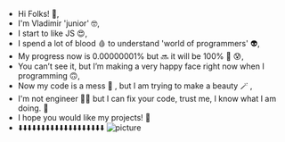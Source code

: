 - Hi Folks! 👫,
- I'm Vladimir 'junior' 🤓,
- I start to like JS 😍, 
- I spend a lot of blood 🩸 to understand 'world of programmers' 👽,
- My progress now is 0.00000001% but 🔜 it will be 100% 💪 😰,
- You can’t see it, but I’m making a very happy face right now when I programming 🙃,
- Now my code is a mess 👀 , but I am trying to make a beauty 🪄 ,
- I'm not engineer 👷🏽  but I can fix your code, trust me, I know what I am doing. 🤣 
- I hope you would like my projects! 📙
- ⬇️⬇️⬇️⬇️⬇️⬇️⬇️⬇️⬇️⬇️⬇️⬇️⬇️⬇️⬇️⬇️⬇️⬇️⬇️
![picture](https://user-images.githubusercontent.com/85956734/159784616-0bfa6681-1f2a-42db-b5a1-036033d5c06e.jpeg)
